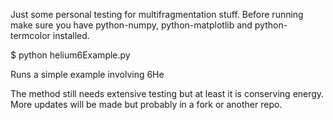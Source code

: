 Just some personal testing for multifragmentation stuff. Before
running make sure you have python-numpy, python-matplotlib and
python-termcolor installed.

$ python helium6Example.py 

Runs a simple example involving 6He

The method still needs extensive testing but at least it is conserving
energy. More updates will be made but probably in a fork or another
repo.
